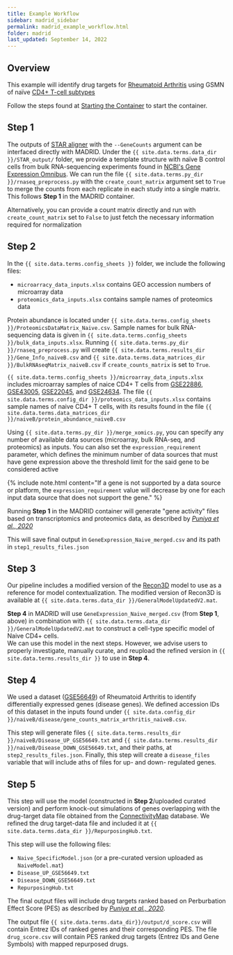 ```yaml
---
title: Example Workflow
sidebar: madrid_sidebar
permalink: madrid_example_workflow.html
folder: madrid
last_updated: September 14, 2022
---
```


## Overview
This example will identify drug targets for [Rheumatoid Arthritis](https://en.wikipedia.org/wiki/Rheumatoid_arthritis) using GSMN of naïve [CD4+ T-cell subtypes](https://en.wikipedia.org/wiki/T_helper_cell) 

Follow the steps found at [Starting the Container](madrid_getting_started.html#starting-the-container) to start the container.

## Step 1

The outputs of [STAR aligner](https://github.com/alexdobin/STAR) with the `--GeneCounts` argument can be interfaced directly with MADRID. Under the `{{ site.data.terms.data_dir }}/STAR_output/` folder, we provide a template structure with naïve B control cells from bulk RNA-sequencing experiments found in [NCBI's Gene Expression Omnibus](https://www.ncbi.nlm.nih.gov/geo/). We can run the file `{{ site.data.terms.py_dir }}/rnaseq_preprocess.py` with the `create_count_matrix` argument set to `True` to merge the counts from each replicate in each study into a single matrix.<br>This follows **Step 1** in the MADRID container.

Alternatively, you can provide a count matrix directly and run with `create_count_matrix` set to `False` to just fetch the necessary information required for normalization

## Step 2

In the `{{ site.data.terms.config_sheets }}` folder, we include the following files:
- `microarracy_data_inputs.xlsx` contains GEO accession numbers of microarray data
- `proteomics_data_inputs.xlsx` contains sample names of proteomics data

Protein abundance is located under `{{ site.data.terms.config_sheets }}/ProteomicsDataMatrix_Naive.csv`. Sample names for bulk RNA-sequencing data is given in `{{ site.data.terms.config_sheets }}/bulk_data_inputs.xlsx`. Running `{{ site.data.terms.py_dir }}/rnaseq_preprocess.py` will create `{{ site.data.terms.results_dir }}/Gene_Info_naiveB.csv` and `{{ site.data.terms.data_matrices_dir }}/BulkRNAseqMatrix_naiveB.csv` if `create_counts_matrix` is set to `True`.

`{{ site.data.terms.config_sheets }}/microarray_data_inputs.xlsx` includes microarray samples of naice CD4+ T cells from 
[GSE22886](https://www.ncbi.nlm.nih.gov/geo/query/acc.cgi?acc=GSE22886), 
[GSE43005](https://www.ncbi.nlm.nih.gov/geo/query/acc.cgi?acc=GSE43005), 
[GSE22045](https://www.ncbi.nlm.nih.gov/geo/query/acc.cgi?acc=GSE22045), and 
[GSE24634](https://www.ncbi.nlm.nih.gov/geo/query/acc.cgi?acc=GSE24634).
The file `{{ site.data.terms.config_dir }}/proteomics_data_inputs.xlsx` contains sample names of naive CD4+ T cells, with its results found in the file `{{ site.data.terms.data_matrices_dir }}/naiveB/protein_abundance_naiveB.csv`

Using `{{ site.data.terms.py_dir }}/merge_xomics.py`, you can specify any number of available data sources (microarray, bulk RNA-seq, and proteomics) as inputs. You can also set the `expression_requirement` parameter, which defines the minimum number of data sources that must have gene expression above the threshold limit for the said gene to be considered active

{% include note.html content="If a gene is not supported by a data source or platform, the `expression_requirement` value will decrease by one for each input data source that does not support the gene." %}

Running **Step 1** in the MADRID container will generate "gene activity" files based on transcriptomics and proteomics data, as described by <a href="https://doi.org/10.1038/s41540-020-00165-3" target="_blank"><cite>Puniya et al., 2020</cite></a>

This will save final output in `GeneExpression_Naive_merged.csv` and its path in `step1_results_files.json`

## Step 3
Our pipeline includes a modified version of the [Recon3D](https://doi.org/10.1038/nbt.4072) model to use as a reference for model contextualization. The modified version of Recon3D is available at `{{ site.data.terms.data_dir }}/GeneralModelUpdatedV2.mat`.

**Step 4** in MADRID will use `GeneExpression_Naive_merged.csv` (from **Step 1**, above) in combination with `{{ site.data.terms.data_dir }}/GeneralModelUpdatedV2.mat` to construct a cell-type specific model of Naive CD4+ cells.<br>
We can use this model in the next steps. However, we advise users to properly investigate, manually curate, and reupload the refined version in `{{ site.data.terms.results_dir }}` to use in **Step 4**.

## Step 4
We used a dataset ([GSE56649](https://www.ncbi.nlm.nih.gov/geo/query/acc.cgi?acc=GSE56649)) of Rheumatoid Arthritis to identify differentially expressed genes (disease genes). We defined accession IDs of this dataset in the inputs found under `{{ site.data.config_dir }}/naiveB/disease/gene_counts_matrix_arthritis_naiveB.csv`.

This step will generate files `{{ site.data.terms.results_dir }}/naiveB/Disease_UP_GSE56649.txt` and `{{ site.data.terms.results_dir }}/naiveB/Disease_DOWN_GSE56649.txt`, and their paths, at `step2_results_files.json`. Finally, this step will create a `disease_files` variable that will include aths of files for up- and down- regulated genes.

## Step 5
This step will use the model (constructed in **Step 2**/uploaded curated version) and perform knock-out simulations of genes overlapping with the drug-target data file obtained from the [ConnectivityMap](https://www.broadinstitute.org/connectivity-map-cmap) database. We refined the drug target-data file and included it at `{{ site.data.terms.data_dir }}/RepurposingHub.txt`.

This step will use the following files:
- `Naive_SpecificModel.json` (or a pre-curated version uploaded as `NaiveModel.mat`)
- `Disease_UP_GSE56649.txt` 
- `Disease_DOWN_GSE56649.txt` 
- `RepurposingHub.txt`

The final output files will include drug targets ranked based on Perburbation Effect Score (PES) as described by <a href="https://doi.org/10.1038/s41540-020-00165-3" target="_blank"><cite>Puniya et al., 2020</cite></a>.

The output file `{{ site.data.terms.data_dir}}/output/d_score.csv` will contain Entrez IDs of ranked genes and their corresponding PES. The file `drug_score.csv` will contain PES ranked drug targets (Entrez IDs and Gene Symbols) with mapped repurposed drugs.
